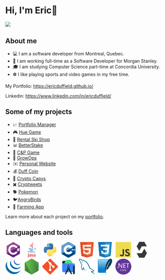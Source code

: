 # Hi, I'm Eric👋

<img src="https://i.imgur.com/7jyc2jm.png" max-width="960"></img>

## About me

- 💻 I am a software developer from Montreal, Quebec. 
- 💼 I am working full-time as a Software Developer for Morgan Stanley.
- 🎓 I am studying Computer Science part-time at Concordia University.
- ⚽ I like playing sports and video games in my free time.

My Portfolio: https://ericduffield.github.io/

Linkedin: https://www.linkedin.com/in/ericduffield/


## Some of my projects

- 📈 [Portfolio Manager](https://github.com/ericduffield/PortfolioManager)
- 🎮 [Hue Game](https://github.com/ericduffield/Hue-Game)
- 🎿 [Rental Ski Shop](https://github.com/ericduffield/Ski-Rental-Website)
- 📊 [BetterStake](https://betterstake.netlify.app/)
- 🧍 [C&P Game](https://jofflobster.itch.io/crime-and-punishment)
- 🌿 [GrowOps](https://github.com/ericduffield/GrowOps)
- ✉️ [Personal Website](https://ericduffield.com/)
- 💰 [Duff Coin](https://duffcoincrypto.com/)
- 🦙 [Crypto Capys](https://cryptocapys.io/)
- ✖️ [Cryptweets](https://cryptweets.netlify.app/)
- 🐕 [Pokemon](https://github.com/ericduffield/Pokemon)
- 🐦[AngryBirds](https://github.com/ericduffield/Angry-Birds)
- 🚜 [Farming App](https://github.com/ericduffield/Farming-App)

Learn more about each project on my [portfolio](https://ericduffield.github.io/).


## Languages and tools
<div>
  <img src="https://github.com/devicons/devicon/blob/master/icons/csharp/csharp-original.svg" title="React" alt="C#" width="50" height="50"/>&nbsp;
  <img src="https://github.com/devicons/devicon/blob/master/icons/java/java-original-wordmark.svg" title="Java" alt="Java" width="50" height="50"/>&nbsp;
  <img src="https://github.com/devicons/devicon/blob/master/icons/python/python-original.svg" title="React" alt="C#" width="50" height="50"/>&nbsp;
  <img src="https://raw.githubusercontent.com/devicons/devicon/master/icons/cplusplus/cplusplus-original.svg" title="C++" alt="C++" width="50" height="50"/>&nbsp;
  <img src="https://github.com/devicons/devicon/blob/master/icons/html5/html5-original.svg" title="React" alt="C#" width="50" height="50"/>&nbsp;
  <img src="https://github.com/devicons/devicon/blob/master/icons/css3/css3-original.svg" title="React" alt="C#" width="50" height="50"/>&nbsp;
  <img src="https://github.com/devicons/devicon/blob/master/icons/javascript/javascript-original.svg" title="React" alt="C#" width="50" height="50"/>&nbsp;
  <img src="https://github.com/devicons/devicon/blob/master/icons/solidity/solidity-plain.svg" title="React" alt="C#" width="50" height="50"/>&nbsp;
  <img src="https://github.com/devicons/devicon/blob/master/icons/jquery/jquery-original.svg" title="React" alt="C#" width="50" height="50"/>&nbsp;
  <img src="https://github.com/devicons/devicon/blob/master/icons/nodejs/nodejs-original.svg" title="React" alt="C#" width="50" height="50"/>&nbsp;
  <img src="https://github.com/devicons/devicon/blob/master/icons/git/git-original.svg" title="React" alt="C#" width="50" height="50"/>&nbsp;
  <img src="https://github.com/devicons/devicon/blob/master/icons/androidstudio/androidstudio-original.svg" title="React" alt="C#" width="50" height="50"/>&nbsp;
  <img src="https://github.com/devicons/devicon/blob/master/icons/mysql/mysql-original.svg" title="React" alt="C#" width="50" height="50"/>&nbsp;
  <img src="https://github.com/devicons/devicon/blob/master/icons/sqlite/sqlite-original.svg" title="React" alt="C#" width="50" height="50"/>&nbsp;
  <img src="https://github.com/devicons/devicon/blob/master/icons/dotnetcore/dotnetcore-original.svg" title="React" alt="C#" width="50" height="50"/>&nbsp;
</div>
